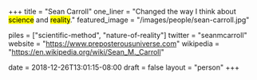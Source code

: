 +++
title = "Sean Carroll"
one_liner = "Changed the way I think about <mark>science</mark> and <mark>reality</mark>."
featured_image = "/images/people/sean-carroll.jpg"

piles = ["scientific-method", "nature-of-reality"]
twitter = "seanmcarroll"
website = "https://www.preposterousuniverse.com"
wikipedia = "https://en.wikipedia.org/wiki/Sean_M._Carroll"

date = 2018-12-26T13:01:15-08:00
draft = false
layout = "person"
+++

